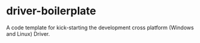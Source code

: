 # driver-boilerplate
A code template for kick-starting the development cross platform (Windows and Linux) Driver.
